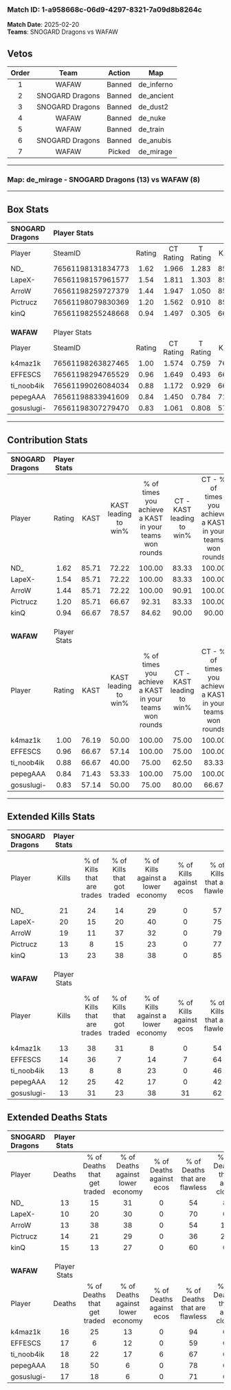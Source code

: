 ### Match ID: 1-a958668c-06d9-4297-8321-7a09d8b8264c  
**Match Date**: 2025-02-20  
**Teams**: SNOGARD Dragons vs WAFAW  

## Vetos  

| Order | Team | Action | Map |
| :---: | :--: | :----: | --- |
| 1 | WAFAW | Banned | de_inferno |
| 2 | SNOGARD Dragons | Banned | de_ancient |
| 3 | SNOGARD Dragons | Banned | de_dust2 |
| 4 | WAFAW | Banned | de_nuke |
| 5 | WAFAW | Banned | de_train |
| 6 | SNOGARD Dragons | Banned | de_anubis |
| 7 | WAFAW | Picked | de_mirage |

---  

### **Map**: de_mirage - SNOGARD Dragons (13) vs WAFAW (8)  
---  

## Box Stats  

| **SNOGARD Dragons** | Player Stats      |        |           |          |       |       |       |         |        |      |     |
| :- | :- | :-: | :-: | :-: | :-: | :-: | :-: | :-: | :-: | :-: | :-: |
| Player              | SteamID           | Rating | CT Rating | T Rating | KAST  |  ADR  | Kills | Assists | Deaths | K/D  | HS% |
| ND_                 | 76561198131834773 |  1.62  |   1.966   |  1.283   | 85.71 | 109.0 |  21   |   11    |   13   | 1.62 | 66  |
| LapeX-              | 76561198157961577 |  1.54  |   1.811   |  1.303   | 85.71 | 85.0  |  20   |    3    |   10   | 2.00 | 20  |
| ArroW               | 76561198259727379 |  1.44  |   1.947   |  1.050   | 85.71 | 83.5  |  19   |    6    |   13   | 1.46 | 68  |
| Pictrucz            | 76561198079830369 |  1.20  |   1.562   |  0.910   | 85.71 | 90.8  |  13   |   10    |   14   | 0.93 | 30  |
| kinQ                | 76561198255248668 |  0.94  |   1.497   |  0.305   | 66.67 | 68.3  |  13   |    3    |   15   | 0.87 | 23  |
|                     |                   |        |           |          |       |       |       |         |        |      |     |
|                     |                   |        |           |          |       |       |       |         |        |      |     |
|                     |                   |        |           |          |       |       |       |         |        |      |     |
| **WAFAW**           | Player Stats      |        |           |          |       |       |       |         |        |      |     |
| Player              | SteamID           | Rating | CT Rating | T Rating | KAST  |  ADR  | Kills | Assists | Deaths | K/D  | HS% |
| k4maz1k             | 76561198263827465 |  1.00  |   1.574   |  0.759   | 76.19 | 68.4  |  13   |    8    |   16   | 0.81 | 46  |
| EFFESCS             | 76561198294765529 |  0.96  |   1.649   |  0.493   | 66.67 | 73.7  |  14   |    7    |   17   | 0.82 | 50  |
| ti_noob4ik          | 76561199026084034 |  0.88  |   1.172   |  0.929   | 66.67 | 72.2  |  13   |    4    |   18   | 0.72 | 53  |
| pepegAAA            | 76561198833941609 |  0.84  |   1.450   |  0.784   | 71.43 | 60.7  |  12   |    5    |   18   | 0.67 | 83  |
| gosuslugi-          | 76561198307279470 |  0.83  |   1.061   |  0.808   | 57.14 | 74.5  |  13   |    2    |   17   | 0.76 | 15  |
---  

## Contribution Stats  

| **SNOGARD Dragons** | Player Stats |       |                      |                                                        |                           |                                                             |                          |                                                            |
| :- | :-: | :-: | :-: | :-: | :-: | :-: | :-: | :-: |
| Player              |    Rating    | KAST  | KAST leading to win% | % of times you achieve a KAST in your teams won rounds | CT - KAST leading to win% | CT - % of times you achieve a KAST in your teams won rounds | T - KAST leading to win% | T - % of times you achieve a KAST in your teams won rounds |
| ND_                 |     1.62     | 85.71 |        72.22         |                         100.00                         |           83.33           |                           100.00                            |          50.00           |                           100.00                           |
| LapeX-              |     1.54     | 85.71 |        72.22         |                         100.00                         |           83.33           |                           100.00                            |          50.00           |                           100.00                           |
| ArroW               |     1.44     | 85.71 |        72.22         |                         100.00                         |           90.91           |                           100.00                            |          42.86           |                           100.00                           |
| Pictrucz            |     1.20     | 85.71 |        66.67         |                         92.31                          |           83.33           |                           100.00                            |          33.33           |                           66.67                            |
| kinQ                |     0.94     | 66.67 |        78.57         |                         84.62                          |           90.00           |                            90.00                            |          50.00           |                           66.67                            |
|                     |              |       |                      |                                                        |                           |                                                             |                          |                                                            |
|                     |              |       |                      |                                                        |                           |                                                             |                          |                                                            |
|                     |              |       |                      |                                                        |                           |                                                             |                          |                                                            |
| **WAFAW**           | Player Stats |       |                      |                                                        |                           |                                                             |                          |                                                            |
| Player              |    Rating    | KAST  | KAST leading to win% | % of times you achieve a KAST in your teams won rounds | CT - KAST leading to win% | CT - % of times you achieve a KAST in your teams won rounds | T - KAST leading to win% | T - % of times you achieve a KAST in your teams won rounds |
| k4maz1k             |     1.00     | 76.19 |        50.00         |                         100.00                         |           75.00           |                           100.00                            |          25.00           |                           100.00                           |
| EFFESCS             |     0.96     | 66.67 |        57.14         |                         100.00                         |           75.00           |                           100.00                            |          33.33           |                           100.00                           |
| ti_noob4ik          |     0.88     | 66.67 |        40.00         |                         75.00                          |           62.50           |                            83.33                            |          14.29           |                           50.00                            |
| pepegAAA            |     0.84     | 71.43 |        53.33         |                         100.00                         |           75.00           |                           100.00                            |          28.57           |                           100.00                           |
| gosuslugi-          |     0.83     | 57.14 |        50.00         |                         75.00                          |           80.00           |                            66.67                            |          28.57           |                           100.00                           |
---  

## Extended Kills Stats  

| **SNOGARD Dragons** | Player Stats |                            |                            |                                    |                         |                              |                                 |                                       |                    |           |
| :- | :-: | :-: | :-: | :-: | :-: | :-: | :-: | :-: | :-: | :-: |
| Player              |    Kills     | % of Kills that are trades | % of Kills that got traded | % of Kills against a lower economy | % of Kills against ecos | % of Kills that are flawless | % of Kills that are close duels | % of Kills that are assisted by flash | Pistol Round Kills | AWP Kills |
| ND_                 |      21      |             24             |             14             |                 29                 |            0            |              57              |                5                |                  10                   |         1          |     0     |
| LapeX-              |      20      |             15             |             20             |                 40                 |            0            |              75              |                0                |                  10                   |         1          |    11     |
| ArroW               |      19      |             11             |             37             |                 32                 |            0            |              79              |                5                |                   5                   |         2          |     0     |
| Pictrucz            |      13      |             8              |             15             |                 23                 |            0            |              77              |                8                |                   8                   |         2          |     0     |
| kinQ                |      13      |             23             |             38             |                 38                 |            0            |              85              |                8                |                   8                   |         0          |     0     |
|                     |              |                            |                            |                                    |                         |                              |                                 |                                       |                    |           |
|                     |              |                            |                            |                                    |                         |                              |                                 |                                       |                    |           |
|                     |              |                            |                            |                                    |                         |                              |                                 |                                       |                    |           |
| **WAFAW**           | Player Stats |                            |                            |                                    |                         |                              |                                 |                                       |                    |           |
| Player              |    Kills     | % of Kills that are trades | % of Kills that got traded | % of Kills against a lower economy | % of Kills against ecos | % of Kills that are flawless | % of Kills that are close duels | % of Kills that are assisted by flash | Pistol Round Kills | AWP Kills |
| k4maz1k             |      13      |             38             |             31             |                 8                  |            0            |              54              |                8                |                   0                   |         0          |     0     |
| EFFESCS             |      14      |             36             |             7              |                 14                 |            7            |              64              |                0                |                   0                   |         2          |     1     |
| ti_noob4ik          |      13      |             8              |             8              |                 23                 |            0            |              46              |               23                |                   8                   |         0          |     4     |
| pepegAAA            |      12      |             25             |             42             |                 17                 |            0            |              42              |               17                |                   0                   |         3          |     0     |
| gosuslugi-          |      13      |             31             |             23             |                 38                 |           31            |              62              |                8                |                   0                   |         0          |     2     |
## Extended Deaths Stats  

| **SNOGARD Dragons** | Player Stats |                             |                                   |                          |                               |                            |                           |               |
| :- | :-: | :-: | :-: | :-: | :-: | :-: | :-: | :-: |
| Player              |    Deaths    | % of Deaths that get traded | % of Deaths against lower economy | % of Deaths against ecos | % of Deaths that are flawless | % of Deaths that are close | % of Deaths while blinded | Deaths to AWP |
| ND_                 |      13      |             15              |                31                 |            0             |              54               |             8              |             0             |       2       |
| LapeX-              |      10      |             20              |                30                 |            0             |              70               |             0              |             0             |       1       |
| ArroW               |      13      |             38              |                38                 |            0             |              54               |             15             |             8             |       1       |
| Pictrucz            |      14      |             21              |                29                 |            0             |              36               |             29             |             0             |       2       |
| kinQ                |      15      |             13              |                27                 |            0             |              60               |             0              |             0             |       1       |
|                     |              |                             |                                   |                          |                               |                            |                           |               |
|                     |              |                             |                                   |                          |                               |                            |                           |               |
|                     |              |                             |                                   |                          |                               |                            |                           |               |
| **WAFAW**           | Player Stats |                             |                                   |                          |                               |                            |                           |               |
| Player              |    Deaths    | % of Deaths that get traded | % of Deaths against lower economy | % of Deaths against ecos | % of Deaths that are flawless | % of Deaths that are close | % of Deaths while blinded | Deaths to AWP |
| k4maz1k             |      16      |             25              |                13                 |            0             |              94               |             0              |            13             |       4       |
| EFFESCS             |      17      |              6              |                12                 |            0             |              59               |             6              |             0             |       1       |
| ti_noob4ik          |      18      |             22              |                17                 |            6             |              67               |             6              |             6             |       1       |
| pepegAAA            |      18      |             50              |                 6                 |            0             |              78               |             6              |             6             |       3       |
| gosuslugi-          |      17      |             18              |                 6                 |            0             |              71               |             6              |            18             |       2       |
